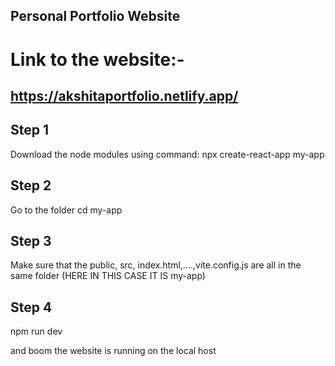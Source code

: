 ## Personal Portfolio Website

# Link to the website:-
## https://akshitaportfolio.netlify.app/

## Step 1

Download the node modules using command:
npx create-react-app my-app

## Step 2

Go to the folder
cd my-app

## Step 3

Make sure that the public, src, index.html,....,vite.config.js are all in the same folder (HERE IN THIS CASE IT IS my-app)

## Step 4

npm run dev

and boom the website is running on the local host




